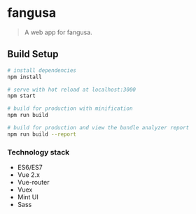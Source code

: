 # fangusa

> A web app for fangusa.

## Build Setup

``` bash
# install dependencies
npm install

# serve with hot reload at localhost:3000
npm start

# build for production with minification
npm run build

# build for production and view the bundle analyzer report
npm run build --report
```

### Technology stack
- ES6/ES7
- Vue 2.x
- Vue-router
- Vuex
- Mint UI
- Sass
